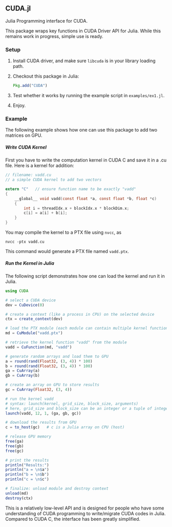 ## CUDA.jl

Julia Programming interface for CUDA. 

This package wraps key functions in CUDA Driver API for Julia. While this remains work in progress, simple use is ready.

### Setup

1. Install CUDA driver, and make sure ``libcuda`` is in your library loading path.

2. Checkout this package in Julia:

	```julia
	Pkg.add("CUDA")
	```

3. Test whether it works by running the example script in ``examples/ex1.jl``.

4. Enjoy.


### Example

The following example shows how one can use this package to add two matrices on GPU.

##### Write CUDA Kernel

First you have to write the computation kernel in CUDA C and save it in a .cu file. Here is a kernel for addition:

```C
// filename: vadd.cu
// a simple CUDA kernel to add two vectors

extern "C"   // ensure function name to be exactly "vadd"
{
	__global__ void vadd(const float *a, const float *b, float *c)
	{
		int i = threadIdx.x + blockIdx.x * blockDim.x;
		c[i] = a[i] + b[i];
	}
} 

```

You may compile the kernel to a PTX file using ``nvcc``, as

```
nvcc -ptx vadd.cu
```

This command would generate a PTX file named ``vadd.ptx``.

##### Run the Kernel in Julia

The following script demonstrates how one can load the kernel and run it in Julia.

```julia
using CUDA

# select a CUDA device
dev = CuDevice(0)

# create a context (like a process in CPU) on the selected device
ctx = create_context(dev)

# load the PTX module (each module can contain multiple kernel functions)
md = CuModule("vadd.ptx")

# retrieve the kernel function "vadd" from the module
vadd = CuFunction(md, "vadd")

# generate random arrays and load them to GPU
a = round(rand(Float32, (3, 4)) * 100)
b = round(rand(Float32, (3, 4)) * 100)
ga = CuArray(a)
gb = CuArray(b)

# create an array on GPU to store results
gc = CuArray(Float32, (3, 4))

# run the kernel vadd
# syntax: launch(kernel, grid_size, block_size, arguments)
# here, grid_size and block_size can be an integer or a tuple of integers
launch(vadd, 12, 1, (ga, gb, gc))

# download the results from GPU
c = to_host(gc)   # c is a Julia array on CPU (host)

# release GPU memory
free(ga)
free(gb)
free(gc)

# print the results
println("Results:")
println("a = \n$a")
println("b = \n$b")
println("c = \n$c")

# finalize: unload module and destroy context
unload(md)
destroy(ctx)
```

This is a relatively low-level API and is designed for people who have some understanding of CUDA programming to write/migrate CUDA codes in Julia. Compared to CUDA C, the interface has been greatly simplified. 

